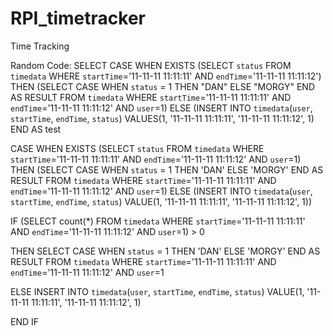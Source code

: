 RPI_timetracker
===============

Time Tracking 

Random Code:
SELECT CASE WHEN EXISTS (SELECT `status` FROM `timedata` WHERE `startTime`='11-11-11 11:11:11' AND `endTime`='11-11-11 11:11:12')
THEN (SELECT CASE WHEN `status` = 1 THEN "DAN" ELSE "MORGY" END AS RESULT
FROM `timedata` WHERE `startTime`='11-11-11 11:11:11' AND `endTime`='11-11-11 11:11:12' AND `user`=1) 
ELSE (INSERT INTO `timedata`(`user`, `startTime`, `endTime`, `status`) VALUES(1, '11-11-11 11:11:11', '11-11-11 11:11:12', 1)
END AS test



CASE WHEN EXISTS (SELECT `status` FROM `timedata` WHERE `startTime`='11-11-11 11:11:11' AND `endTime`='11-11-11 11:11:12' AND `user`=1)
THEN (SELECT CASE WHEN `status` = 1 THEN 'DAN' ELSE 'MORGY' END AS RESULT
FROM `timedata` WHERE `startTime`='11-11-11 11:11:11' AND `endTime`='11-11-11 11:11:12' AND `user`=1) 
ELSE (INSERT INTO `timedata`(`user`, `startTime`, `endTime`, `status`) VALUE(1, '11-11-11 11:11:11', '11-11-11 11:11:12', 1))

IF (SELECT count(*) FROM `timedata` WHERE `startTime`='11-11-11 11:11:11' AND `endTime`='11-11-11 11:11:12' AND `user`=1) > 0

THEN
SELECT CASE WHEN `status` = 1 THEN 'DAN' ELSE 'MORGY' END AS RESULT
FROM `timedata` WHERE `startTime`='11-11-11 11:11:11' AND `endTime`='11-11-11 11:11:12' AND `user`=1

ELSE
INSERT INTO `timedata`(`user`, `startTime`, `endTime`, `status`) VALUE(1, '11-11-11 11:11:11', '11-11-11 11:11:12', 1)

END IF